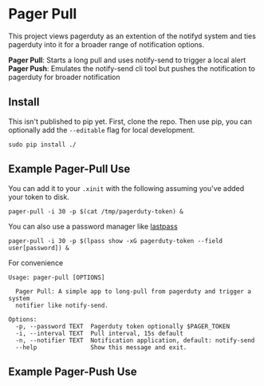 # Pager Pull

This project views pagerduty as an extention of the notifyd system and ties pagerduty into it for a broader range of notification options.

**Pager Pull**: Starts a long pull and uses notify-send to trigger a local alert
**Pager Push**: Emulates the notify-send cli tool but pushes the notification to pagerduty for broader notification

## Install

This isn't published to pip yet. First, clone the repo. Then use pip, you can optionally add the `--editable` flag for local development.
```
sudo pip install ./
```

## Example Pager-Pull Use

You can add it to your `.xinit` with the following assuming you've added your token to disk.
```
pager-pull -i 30 -p $(cat /tmp/pagerduty-token) &
```

You can also use a password manager like [lastpass](https://github.com/lastpass/lastpass-cli)
```
pager-pull -i 30 -p $(lpass show -xG pagerduty-token --field user[password]) &
```

For convenience
```
Usage: pager-pull [OPTIONS]

  Pager Pull: A simple app to long-pull from pagerduty and trigger a system
  notifier like notify-send.

Options:
  -p, --password TEXT  Pagerduty token optionally $PAGER_TOKEN
  -i, --interval TEXT  Pull interval, 15s default
  -n, --notifier TEXT  Notification application, default: notify-send
  --help               Show this message and exit.
```

## Example Pager-Push Use
